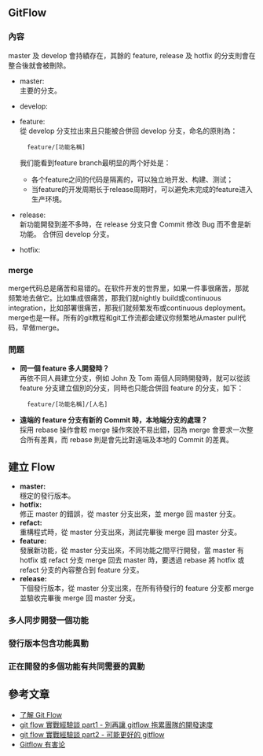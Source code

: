 ## GitFlow
### 內容
master 及 develop 會持績存在，其餘的 feature, release 及 hotfix 的分支則會在整合後就會被刪除。

* master:  
主要的分支。
* develop:

* feature:  
    從 develop 分支拉出來且只能被合併回 develop 分支，命名的原則為：  

        feature/[功能名稱]

    我们能看到feature branch最明显的两个好处是：  
    * 各个feature之间的代码是隔离的，可以独立地开发、构建、测试；
    * 当feature的开发周期长于release周期时，可以避免未完成的feature进入生产环境。
* release:  
新功能開發到差不多時，在 release 分支只會 Commit 修改 Bug 而不會是新功能。
合併回 develop 分支。
* hotfix:  

### merge
merge代码总是痛苦和易错的。在软件开发的世界里，如果一件事很痛苦，那就频繁地去做它。比如集成很痛苦，那我们就nightly build或continuous integration，比如部署很痛苦，那我们就频繁发布或continuous deployment。 merge也是一样。所有的git教程和git工作流都会建议你频繁地从master pull代码，早做merge。

### 問題
* **同一個 feature 多人開發時？**  
再依不同人員建立分支，例如 John 及 Tom 兩個人同時開發時，就可以從該 feature 分支建立個別的分支，同時也只能合併回 feature 的分支，如下：

        feature/[功能名稱]/[人名]

* **遠端的 feature 分支有新的 Commit 時，本地端分支的處理？**  
採用 rebase 操作會較 merge 操作來說不易出錯，因為 merge 會要求一次整合所有差異，而 rebase 則是會先比對遠端及本地的 Commit 的差異。

## 建立 Flow
* **master:**   
    穩定的發行版本。
* **hotfix:**  
    修正 master 的錯誤，從 master 分支出來，並 merge 回 master 分支。
* **refact:**  
    重構程式時，從 master 分支出來，測試完畢後 merge 回 master 分支。
* **feature:**  
    發展新功能，從 master 分支出來，不同功能之間平行開發，當 master 有 hotfix 或 refact 分支 merge 回去 master 時，要透過 rebase 將 hotfix 或 refact 分支的內容整合到 feature 分支。
* **release:**  
    下個發行版本，從 master 分支出來，在所有待發行的 feature 分支都 merge 並驗收完畢後 merge 回 master 分支。
### 多人同步開發一個功能

### 發行版本包含功能異動

### 正在開發的多個功能有共同需要的異動


## 參考文章
* [了解 Git Flow][Ref001]
* [git flow 實戰經驗談 part1 - 別再讓 gitflow 拖累團隊的開發速度][Ref002]
* [git flow 實戰經驗談 part2 - 可能更好的 gitflow][Ref003]
* [Gitflow 有害论][Ref004]



[Ref001]:https://blog.hellojcc.tw/understanding-git-flow/
[Ref002]:https://blog.hellojcc.tw/the-flaw-of-git-flow/
[Ref003]:https://blog.hellojcc.tw/a-better-git-flow/
[Ref004]:https://insights.thoughtworks.cn/gitflow-consider-harmful/